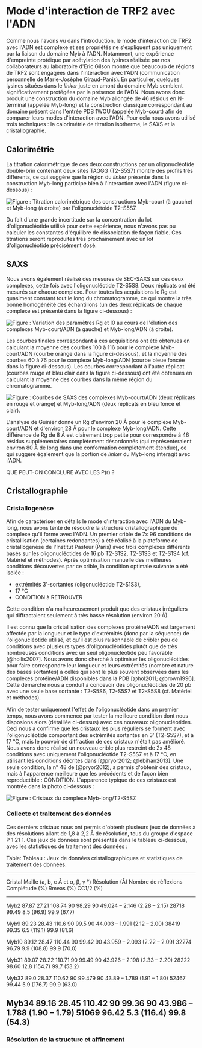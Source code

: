 # Mode d'interaction de TRF2 avec l'ADN

Comme nous l'avons vu dans l'introduction, le mode d'interaction de TRF2 avec
l'ADN est complexe et ses propriétés ne s'expliquent pas uniquement par la
liaison du domaine Myb à l'ADN. Notamment, une expérience d'empreinte protéique
par acétylation des lysines réalisée par nos collaborateurs au laboratoire
d'Eric Gilson montre que beaucoup de régions de TRF2 sont engagées dans
l'interaction avec l'ADN (communication personnelle de Marie-Josèphe
Giraud-Panis). En particulier, quelques lysines situées dans le *linker* juste
en amont du domaine Myb semblent significativement protégées par la présence de
l'ADN. Nous avons donc produit une construction du domaine Myb allongée de 46
résidus en N-terminal (appelée Myb-long) et la construction classique
correspondant au domaine présent dans l'entrée PDB 1WOU (appelée Myb-court) afin
de comparer leurs modes d'interaction avec l'ADN. Pour cela nous avons utilisé
trois techniques : la calorimétrie de titration isotherme, le SAXS et
la cristallographie.


## Calorimétrie

La titration calorimétrique de ces deux constructions par un oligonucléotide
double-brin contenant deux sites TAGGG (T2-S5S7) montre des profils très
différents, ce qui suggère que la région du *linker* présente dans la
construction Myb-long participe bien à l'interaction avec l'ADN (figure
ci-dessous) :

![Figure : Titration calorimétrique des constructions Myb-court (à gauche) et Myb-long (à droite) par l'oligonuclétoide T2-S5S7.](resultats/figures/chap3/itc-mybs.png)

Du fait d'une grande incertitude sur la concentration du lot d'oligonucléotide
utilisé pour cette expérience, nous n'avons pas pu calculer les constantes
d'équilibre de dissociation de façon fiable. Ces titrations seront reproduites
très prochainement avec un lot d'oligonucléotide précisément dosé.


## SAXS

Nous avons également réalisé des mesures de SEC-SAXS sur ces deux complexes,
cette fois avec l'oligonucléotide T2-S5S8. Deux réplicats ont été mesurés sur
chaque complexe. Pour toutes les acquisitions le Rg est quasiment constant tout
le long du chromatogramme, ce qui montre la très bonne homogénéité des
échantillons (un des deux réplicats de chaque complexe est présenté dans la
figure ci-dessous) :

![Figure : Variation des paramètres Rg et I0 au cours de l'élution des complexes Myb-court/ADN (à gauche) et Myb-long/ADN (à droite).](resultats/figures/chap3/profils-rg-mybs.png)

Les courbes finales correspondant à ces acquisitions ont été obtenues en
calculant la moyenne des courbes 100 à 116 pour le complexe Myb-court/ADN
(courbe orange dans la figure ci-dessous), et la moyenne des courbes 60 à 76
pour le complexe Myb-long/ADN (courbe bleue foncée dans la figure ci-dessous).
Les courbes correspondant à l'autre réplicat (courbes rouge et bleu clair dans
la figure ci-dessous) ont été obtenues en calculant la moyenne des courbes dans
la même région du chromatogramme.

![Figure : Courbes de SAXS des complexes Myb-court/ADN (deux réplicats en rouge et orange) et Myb-long/ADN (deux réplicats en bleu foncé et clair).](resultats/figures/chap3/courbes-saxs-mybs.png)

L'analyse de Guinier donne un Rg d'environ 20 Å pour le complexe Myb-court/ADN
et d'environ 28 Å pour le complexe Myb-long/ADN. Cette différence de Rg de 8 Å
est clairement trop petite pour correspondre à 46 résidus supplémentaires
complètement désordonnés (qui représenteraient environ 80 Å de long dans une
conformation complètement étendue), ce qui suggère également que la portion de
*linker* du Myb-long interagit avec l'ADN.

QUE PEUT-ON CONCLURE AVEC LES P(r) ?


## Cristallographie

### Cristallogenèse

Afin de caractériser en détails le mode d'interaction avec l'ADN du Myb-long,
nous avons tenté de résoudre la structure cristallographique du complexe qu'il
forme avec l'ADN. Un premier crible de 7x 96 conditions de cristallisation
(certaines redondantes) a été réalisé à la plateforme de cristallogenèse de
l'Institut Pasteur (Paris) avec trois complexes différents basés sur les
oligonucléotides de 16 pb T2-S1S2, T2-S1S3 et T2-S1S4 (cf. Matériel et
méthodes). Après optimisation manuelle des meilleures conditions découvertes par
ce crible, la condition optimale suivante a été isolée :

- extrémités 3'-sortantes (oligonucléotide T2-S1S3),
- 17 °C
- CONDITION à RETROUVER

Cette condition n'a malheureusement produit que des cristaux irréguliers qui
diffractaient seulement à très basse résolution (environ 20 Å).

Il est connu que la cristallisation des complexes protéine/ADN est largement
affectée par la longueur et le type d'extrémités (donc par la séquence) de
l'oligonucléotide utilisé, et qu'il est plus raisonnable de cribler peu de
conditions avec plusieurs types d'oligonucléotides plutôt que de très nombreuses
conditions avec un seul oligonucléotide peu favorable [@hollis2007]. Nous avons
donc cherché à optimiser les oligonucléotides pour faire correspondre leur
longueur et leurs extrémités (nombre et nature des bases sortantes) à celles qui
sont le plus souvent observées dans les complexes protéine/ADN disponibles dans
la PDB [@hol2011; @brown1996]. Cette démarche nous a conduit à concevoir des
oligonucléotides de 20 pb avec une seule base sortante : T2-S5S6, T2-S5S7 et
T2-S5S8 (cf. Matériel et méthodes).

Afin de tester uniquement l'effet de l'oligonucléotide dans un premier temps,
nous avons commencé par tester la meilleure condition dont nous disposions alors
(détaillée ci-dessus) avec ces nouveaux oligonucléotides. Ceci nous a confirmé
que les cristaux les plus réguliers se forment avec l'oligonucléotide comportant
des extrémités sortantes en 3' (T2-S5S7), et à 17 °C, mais le pouvoir de
diffraction de ces cristaux n'était pas amélioré. Nous avons donc réalisé un
nouveau crible plus restreint de 2x 48 conditions avec uniquement
l'oligonucléotide T2-S5S7 et à 17 °C, en utilisant les conditions décrites dans
[@pryor2012; @lebihan2013]. Une seule condition, la n° 48 de [@pryor2012],
a permis d'obtenir des cristaux, mais à l'apparence meilleure que les précédents
et de façon bien reproductible : CONDITION. L'apparence typique de ces cristaux
est montrée dans la photo ci-dessous :

![Figure : Cristaux du complexe Myb-long/T2-S5S7.](resultats/figures/chap3/cristaux.jpg)


### Collecte et traitement des données

Ces derniers cristaux nous ont permis d'obtenir plusieurs jeux de données à des
résolutions allant de 1,8 à 2,2 Å de résolution, tous du groupe d'espace
P 1 21 1. Ces jeux de données sont présentés dans le tableau ci-dessous, avec
les statistiques de traitement des données :

Table: Tableau : Jeux de données cristallographiques et statistiques de
traitement des données.

-----------------------------------------------------------------------------------------------------------------------------------------------------
Cristal     Maille (a, b, c Å et α, β, γ °)    Résolution (Å)                  Nombre de réflexions    Complétude (%)    Rmeas (%)       CC1/2 (%)
---------  ---------------------------------  ------------------------------  ----------------------  ----------------  --------------  -------------
Myb2        87.87 27.21 108.74 90 98.29 90     49.024 – 2.146 (2.28 – 2.15)    28718                   99.49             8.5 (96.9)      99.9 (67.7)

Myb9        89.23 28.43 110.6 90 99.5 90       44.003 – 1.991 (2.12 – 2.00)    38419                   99.35             6.5 (119.1)     99.9 (81.6)

Myb10       89.12 28.47 110.44 90 99.42 90     43.959 – 2.093 (2.22 – 2.09)    32274                   96.79             9.9 (108.8)     99.9 (70.0)

Myb31       89.07 28.22 110.71 90 99.49 90     43.926 – 2.198 (2.33 – 2.20)    28222                   98.60             12.8 (154.7)    99.7 (53.2)

Myb32       89.0 28.37 110.62 90 99.479 90     43.89 – 1.789 (1.91 – 1.80)     52467                   99.44             5.9 (176.7)     99.9 (63.0)

Myb34       89.16 28.45 110.42 90 99.36 90     43.986 – 1.788 (1.90 – 1.79)    51069                   96.42             5.3 (116.4)     99.8 (54.3)
-----------------------------------------------------------------------------------------------------------------------------------------------------


### Résolution de la structure et affinement

